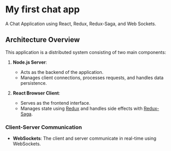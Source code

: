 # My first chat app

A Chat Application using React, Redux, Redux-Saga, and Web Sockets.

## Architecture Overview

This application is a distributed system consisting of two main components:

1. **Node.js Server**:

   - Acts as the backend of the application.
   - Manages client connections, processes requests, and handles data persistence.

2. **React Browser Client**:
   - Serves as the frontend interface.
   - Manages state using [Redux](https://redux.js.org/) and handles side effects with [Redux-Saga](https://redux-saga.js.org/).

### Client-Server Communication

- **WebSockets**: The client and server communicate in real-time using WebSockets.
